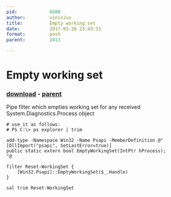 ```yaml
---
pid:            6808
author:         vinicius
title:          Empty working set
date:           2017-03-20 23:43:33
format:         posh
parent:         2413

---
```


# Empty working set

### [download](Scripts\6808.ps1) - [parent](Scripts\2413.md)

Pipe filter which empties working set for any received System.Diagnostics.Process object

```posh
# use it as follows:
# PS C:\> ps explorer | trim

add-type -Namespace Win32 -Name Psapi -MemberDefinition @"
[DllImport("psapi", SetLastError=true)]
public static extern bool EmptyWorkingSet(IntPtr hProcess);    
"@
 
filter Reset-WorkingSet {
    [Win32.Psapi]::EmptyWorkingSet($_.Handle)
}
 
sal trim Reset-WorkingSet
```
